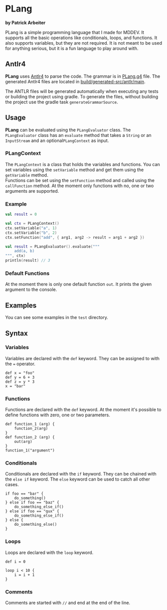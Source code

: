 # PLang

**by Patrick Arbeiter**

PLang is a simple programming language that I made for MDDEV.
It supports all the basic operations like conditionals, loops, and functions.
It also supports variables, but they are not required.
It is not meant to be used for anything serious,
but it is a fun language to play around with.

## Antlr4

**PLang** uses [Antlr4](https://www.antlr.org/) to parse the code.
The grammar is in [PLang.g4](./src/main/antlr/PLang.g4) file.
The generated Antlr4 files are located in [build/generated-src/antlr/main](build/generated-src/antlr/main).

The ANTLR files will be generated automatically when executing any tests or building the project using gradle.
To generate the files, without building the project use the gradle task `generateGrammarSource`.

## Usage 

**PLang** can be evaluated using the `PLangEvaluator` class.
The `PLangEvaluator` class has an `evaluate` method that 
takes a `String` or an `InputStream` and an optional`PLangContext` as input.

### PLangContext

The `PLangContext` is a class that holds the variables and functions.
You can set variables using the `setVariable` method and get them using the `getVariable` method. \
Functions can be set using the `setFunction` method and called using the `callFunction` method.
At the moment only functions with no, one or two arguments are supported.

### Example

```kotlin
val result = 0

val ctx = PLangContext()
ctx.setVariable("a", 1)
ctx.setVariable("b", 2)
ctx.setFunction("add", { arg1, arg2 -> result = arg1 + arg2 })

val result = PLangEvaluator().evaluate("""
    add(a, b)
""", ctx)
println(result) // 3
```

### Default Functions

At the moment there is only one default function `out`.
It prints the given argument to the console.

## Examples

You can see some examples in the `test` directory.

## Syntax

### Variables

Variables are declared with the `def` keyword. They can be assigned to with the `=` operator.

```plang
def x = "foo"
def y = 6 + 3
def z = y * 3
x = "bar"
```

### Functions 

Functions are declared with the `def` keyword.
At the moment it's possible to define functions with zero, one or two parameters.

```plang
def function_1 (arg) {
    function_2(arg)
}
def function_2 (arg) {
    out(arg)
}
function_1("argument")
```

### Conditionals

Conditionals are declared with the `if` keyword.
They can be chained with the `else if` keyword.
The `else` keyword can be used to catch all other cases.

```plang
if foo == "bar" {
    do_something()
} else if foo == "baz" {
    do_something_else_if()
} else if foo == "qux" {
    do_something_else_if()
} else {
    do_something_else()
}
```

### Loops

Loops are declared with the `loop` keyword.

```plang
def i = 0

loop i < 10 {
    i = i + 1
}
```

### Comments

Comments are started with `//` and end at the end of the line.